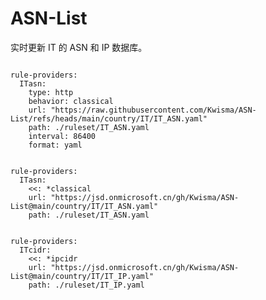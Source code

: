
# ASN-List

实时更新 IT 的 ASN 和 IP 数据库。

<pre><code class="language-javascript">
rule-providers:
  ITasn:
    type: http
    behavior: classical
    url: "https://raw.githubusercontent.com/Kwisma/ASN-List/refs/heads/main/country/IT/IT_ASN.yaml"
    path: ./ruleset/IT_ASN.yaml
    interval: 86400
    format: yaml
</code></pre>

<pre><code class="language-javascript">
rule-providers:
  ITasn:
    <<: *classical
    url: "https://jsd.onmicrosoft.cn/gh/Kwisma/ASN-List@main/country/IT/IT_ASN.yaml"
    path: ./ruleset/IT_ASN.yaml
</code></pre>

<pre><code class="language-javascript">
rule-providers:
  ITcidr:
    <<: *ipcidr
    url: "https://jsd.onmicrosoft.cn/gh/Kwisma/ASN-List@main/country/IT/IT_IP.yaml"
    path: ./ruleset/IT_IP.yaml
</code></pre>